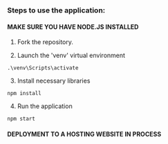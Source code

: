 
### Steps to use the application:

#### MAKE SURE YOU HAVE NODE.JS INSTALLED

1. Fork the repository.

2. Launch the 'venv' virtual environment

```
.\venv\Scripts\activate
```

3. Install necessary libraries

```
npm install
```

4. Run the application

```
npm start
```

#### DEPLOYMENT TO A HOSTING WEBSITE IN PROCESS
